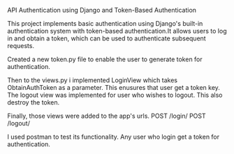 API Authentication using Django and Token-Based Authentication

This project implements basic authentication using Django's built-in authentication system with token-based authentication.It allows users to log in and obtain a token, which can be used to authenticate subsequent requests.

Created a new token.py file to enable the user to generate token for authentication.

Then to the views.py i implemented LoginView which takes ObtainAuthToken as a parameter. This enusures that user get a token key.
The logout view was implemented for user who wishes to logout. This also destroy the token.

Finally, those views were added to the app's urls.
POST /login/
POST /logout/

I used postman to test its functionality. Any user who login get a token for authentication. 